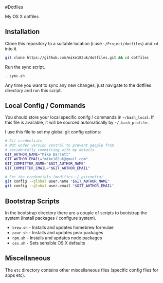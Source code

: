 #Dotfiles

My OS X dotfiles

## Installation

Clone this repository to a suitable location (i use `~/Project/dotfiles`) and `cd` into it.

```bash
git clone https://github.com/mike182uk/dotfiles.git && cd dotfiles
```

Run the sync script.

```bash
. sync.sh
```

Any time you want to sync any new changes, just navigate to the dotfiles directory and run this script.

## Local Config / Commands

You should store your local specific conifg / commands in `~/bash_local`. If this file is available, it will be sourced automatically by `~/.bash_profile`.

I use this file to set my global git config options:

```bash
# Git credentials
# Not under version control to prevent people from
# accidentally committing with my details
GIT_AUTHOR_NAME="Mike Barrett"
GIT_AUTHOR_EMAIL="mike182uk@gmail.com"
GIT_COMMITTER_NAME="$GIT_AUTHOR_NAME"
GIT_COMMITTER_EMAIL="$GIT_AUTHOR_EMAIL"

# Set the credentials (modifies ~/.gitconfig)
git config --global user.name "$GIT_AUTHOR_NAME"
git config --global user.email "$GIT_AUTHOR_EMAIL"
```

## Bootstrap Scripts

In the bootstrap directory there are a couple of scripts to bootstrap the system (install packages / configure system).

- `brew.sh` - Installs and updates homebrew formulae
- `pear.sh` - Installs and updates pear packages
- `npm.sh` - Installs and updates node packages
- `osx.sh` - Sets sensible OS X defaults

## Miscellaneous

The `etc` directory contains other miscellaneous files (specific config files for apps etc).
